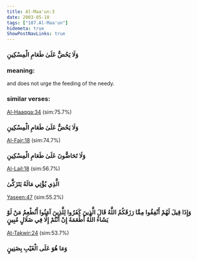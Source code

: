 ```yaml
---
title: Al-Maa'un:3
date: 2003-05-10
tags: ["107.Al-Maa'un"]
hidemeta: true 
ShowPostNavLinks: true 
---
```

### وَلَا يَحُضُّ عَلَىٰ طَعَامِ الْمِسْكِينِ
### meaning: 
and does not urge the feeding of the needy.
### similar verses: 

[Al-Haaqqa:34](/69/34) (sim:75.7%)

### وَلَا يَحُضُّ عَلَىٰ طَعَامِ الْمِسْكِينِ

[Al-Fajr:18](/89/18) (sim:74.7%)

### وَلَا تَحَاضُّونَ عَلَىٰ طَعَامِ الْمِسْكِينِ

[Al-Lail:18](/92/18) (sim:56.7%)

### الَّذِي يُؤْتِي مَالَهُ يَتَزَكَّىٰ

[Yaseen:47](/36/47) (sim:55.2%)

### وَإِذَا قِيلَ لَهُمْ أَنْفِقُوا مِمَّا رَزَقَكُمُ اللَّهُ قَالَ الَّذِينَ كَفَرُوا لِلَّذِينَ آمَنُوا أَنُطْعِمُ مَنْ لَوْ يَشَاءُ اللَّهُ أَطْعَمَهُ إِنْ أَنْتُمْ إِلَّا فِي ضَلَالٍ مُبِينٍ

[At-Takwir:24](/81/24) (sim:53.7%)

### وَمَا هُوَ عَلَى الْغَيْبِ بِضَنِينٍ
